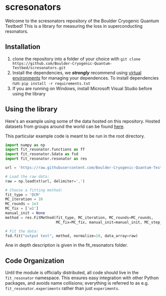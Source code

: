# scresonators
Welcome to the scresonators repository of the Boulder Cryogenic Quantum Testbed! This is a library for measuring the loss in superconducting resonators. 

## Installation
1. clone the repository into a folder of your choice with `git clone https://github.com/Boulder-Cryogenic-Quantum-Testbed/scresonators.git`
2. Install the dependencies, we ***strongly*** recommend using [virtual environments](https://packaging.python.org/guides/installing-using-pip-and-virtual-environments/) for managing your dependences. To install dependencies run:
  `pip install -r requirements.txt`
3. If you are running on Windows, install Microsoft Visual Studio before using the library
 
## Using the library

Here's an example using some of the data hosted on this repository. Hosted
datasets from groups around the world can be found [here](/cryores/test_data).

This particular example code is meant to be run in the root directory.

```python
import numpy as np
import fit_resonator.functions as ff
import fit_resonator.Sdata as fsd
import fit_resonator.resonator as res

url = 'https://raw.githubusercontent.com/Boulder-Cryogenic-Quantum-Testbed/scresonators/master/cryores/test_data/AWR/AWR_Data.csv'

# Load the raw data:
raw = np.loadtxt(url, delimiter=',')

# Choose a fitting method:
fit_type = 'DCM'
MC_iteration = 10
MC_rounds = 1e3
MC_fix = ['w1']
manual_init = None
method = res.FitMethod(fit_type, MC_iteration, MC_rounds=MC_rounds,
                       MC_fix=MC_fix, manual_init=manual_init, MC_step_const=0.3)

# Fit the data:
fsd.fit("output test", method, normalize=10, data_array=raw)
```

Ane in depth description is given in the fit_resonators folder.


## Code Organization

Until the module is officially distributed, all code should live in the `fit_resonator` namespace. This ensures easy integration
with other Python packages, and avoids name collisions; everything is referred
to as e.g. `fit_resonator.experiments` rather than just `experiments`.
